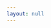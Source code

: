 ```yaml
---
layout: null
---
```

<script src="https://cdnjs.cloudflare.com/ajax/libs/lodash.js/4.17.15/lodash.min.js"></script>
<p id="json"></p>
<script>
  let params = new URLSearchParams(window.location.search);
  let filename = params.get('filename');
  let canvas = params.get('canvas');
  var content = {{site.data | jsonify }}
  if (canvas) {
    var resources = Object.values(content).filter(elem => elem['on'][0]['full'] == canvas);
    var listannotation = `{"@context":"http://iiif.io/api/presentation/2/context.json",
            "@type": "sc:AnnotationList", "@id": "${window.location.href}", "resources": ${_.escape(JSON.stringify(resources))} }`
    document.getElementById("json").innerHTML = listannotation;
  } else {
    document.getElementById("json").innerHTML = _.escape(JSON.stringify(content[filename]));
  }
</script>
